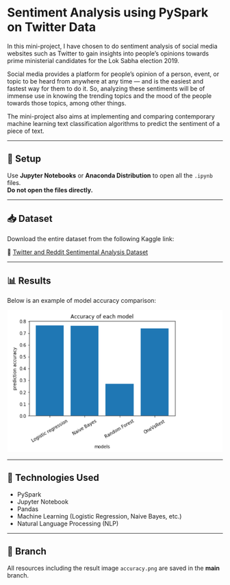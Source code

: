 # Sentiment Analysis using PySpark on Twitter Data

In this mini-project, I have chosen to do sentiment analysis of social media websites such as Twitter to gain insights into people’s opinions towards prime ministerial candidates for the Lok Sabha election 2019.

Social media provides a platform for people’s opinion of a person, event, or topic to be heard from anywhere at any time — and is the easiest and fastest way for them to do it. So, analyzing these sentiments will be of immense use in knowing the trending topics and the mood of the people towards those topics, among other things.

The mini-project also aims at implementing and comparing contemporary machine learning text classification algorithms to predict the sentiment of a piece of text.

---

## 🔧 Setup

Use **Jupyter Notebooks** or **Anaconda Distribution** to open all the `.ipynb` files.  
**Do not open the files directly.**

---

## 📥 Dataset

Download the entire dataset from the following Kaggle link:

🔗 [Twitter and Reddit Sentimental Analysis Dataset](https://www.kaggle.com/datasets/cosmos98/twitter-and-reddit-sentimental-analysis-dataset)

---

## 📊 Results

Below is an example of model accuracy comparison:

![Model Accuracy](accuracy.png)

---

## 📌 Technologies Used

- PySpark
- Jupyter Notebook
- Pandas
- Machine Learning (Logistic Regression, Naive Bayes, etc.)
- Natural Language Processing (NLP)

---

## 📁 Branch

All resources including the result image `accuracy.png` are saved in the **main** branch.
